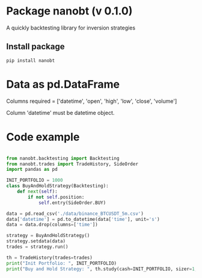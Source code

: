 # Package nanobt (v 0.1.0)

A quickly backtesting library for inversion strategies

## Install package

```
pip install nanobt
```

# Data as pd.DataFrame

Columns required = ['datetime', 'open', 'high', 'low', 'close', 'volume']

Column 'datetime' must be datetime object.

# Code example


```python

from nanobt.backtesting import Backtesting
from nanobt.trades import TradeHistory, SideOrder
import pandas as pd

INIT_PORTFOLIO = 1000
class BuyAndHoldStrategy(Backtesting):
    def next(self):
        if not self.position:
            self.entry(SideOrder.BUY)

data = pd.read_csv('./data/binance_BTCUSDT_5m.csv')
data['datetime'] = pd.to_datetime(data['time'], unit='s')
data = data.drop(columns=['time'])

strategy = BuyAndHoldStrategy()
strategy.setdata(data)
trades = strategy.run()

th = TradeHistory(trades=trades)
print("Init Portfolio: ", INIT_PORTFOLIO)
print("Buy and Hold Strategy: ", th.study(cash=INIT_PORTFOLIO, sizer=1, commision=0.04, show_plot=False))


```